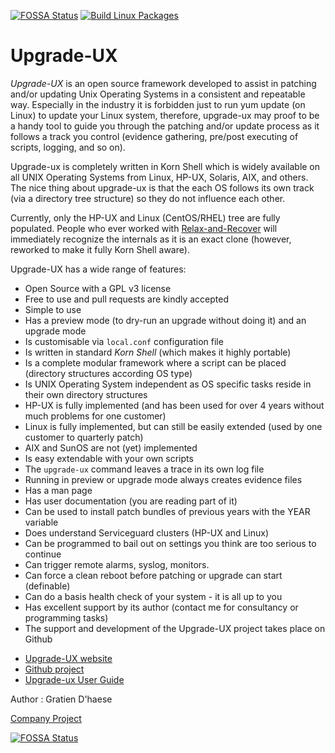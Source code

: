 [![FOSSA Status](https://app.fossa.com/api/projects/git%2Bgithub.com%2Fgdha%2Fupgrade-ux.svg?type=shield)](https://app.fossa.com/projects/git%2Bgithub.com%2Fgdha%2Fupgrade-ux?ref=badge_shield)  [![Build Linux Packages](https://github.com/gdha/upgrade-ux/actions/workflows/rpmbuild-of-upgrade-ux.yml/badge.svg)](https://github.com/gdha/upgrade-ux/actions/workflows/rpmbuild-of-upgrade-ux.yml)

Upgrade-UX
==========

*Upgrade-UX* is an open source framework developed to assist in patching and/or updating Unix Operating Systems in a consistent and repeatable way. Especially in the industry it is forbidden just to run yum update (on Linux) to update your Linux system, therefore, upgrade-ux may proof to be a handy tool to guide you through the patching and/or update process as it follows a track you control (evidence gathering, pre/post executing of scripts, logging, and so on).

Upgrade-ux is completely written in Korn Shell which is widely available on all UNIX Operating Systems from Linux, HP-UX, Solaris, AIX, and others. The nice thing about upgrade-ux is that the each OS follows its own track (via a directory tree structure) so they do not influence each other.

Currently, only the HP-UX and Linux (CentOS/RHEL) tree are fully populated. People who ever worked with [Relax-and-Recover](https://relax-and-recover.org) will immediately recognize the internals as it is an exact clone (however, reworked to make it fully Korn Shell aware).

Upgrade-UX has a wide range of features:

 - Open Source with a GPL v3 license
 - Free to use and pull requests are kindly accepted
 - Simple to use
 - Has a preview mode (to dry-run an upgrade without doing it) and an upgrade mode
 - Is customisable via `local.conf` configuration file
 - Is written in standard *Korn Shell* (which makes it highly portable)
 - Is a complete modular framework where a script can be placed (directory structures according OS type)
 - Is UNIX Operating System independent as OS specific tasks reside in their own directory structures
 - HP-UX is fully implemented (and has been used for over 4 years without much problems for one customer)
 - Linux is fully implemented, but can still be easily extended (used by one customer to quarterly patch)
 - AIX and SunOS are not (yet) implemented
 - Is easy extendable with your own scripts
 - The `upgrade-ux` command leaves a trace in its own log file
 - Running in preview or upgrade mode always creates evidence files
 - Has a man page
 - Has user documentation (you are reading part of it)
 - Can be used to install patch bundles of previous years with the YEAR variable
 - Does understand Serviceguard clusters (HP-UX and Linux)
 - Can be programmed to bail out on settings you think are too serious to continue
 - Can trigger remote alarms, syslog, monitors.
 - Can force a clean reboot before patching or upgrade can start (definable)
 - Can do a basis health check of your system - it is all up to you
 - Has excellent support by its author (contact me for consultancy or programming tasks)
 - The support and development of the Upgrade-UX project takes place on Github

* [Upgrade-UX website](https://www.it3.be/projects/upgrade-ux/)
* [Github project](https://github.com/gdha/upgrade-ux)
* [Upgrade-ux User Guide](https://www.it3.be/projects/upgrade-ux/upgrade-ux-user-guide.html)

Author : Gratien D'haese

[Company Project](https://www.it3.be/projects/upgrade-ux/)



[![FOSSA Status](https://app.fossa.com/api/projects/git%2Bgithub.com%2Fgdha%2Fupgrade-ux.svg?type=large)](https://app.fossa.com/projects/git%2Bgithub.com%2Fgdha%2Fupgrade-ux?ref=badge_large)
